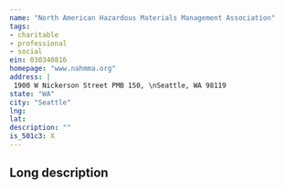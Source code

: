 ```yaml
---
name: "North American Hazardous Materials Management Association"
tags:
- charitable
- professional
- social
ein: 030340816
homepage: "www.nahmma.org"
address: |
 1900 W Nickerson Street PMB 150, \nSeattle, WA 98119
state: "WA"
city: "Seattle"
lng: 
lat: 
description: ""
is_501c3: X
---
```


## Long description


